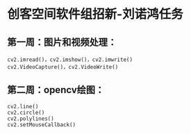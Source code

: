 # 创客空间软件组招新-刘诺鸿任务
## 第一周：图片和视频处理：
    cv2.imread()，cv2.imshow()，cv2.imwrite()
    cv2.VideoCapture()，cv2.VideoWrite()
## 第二周：opencv绘图：
    cv2.line()
    cv2.circle()
    cv2.polylines()
    cv2.setMouseCallback()
